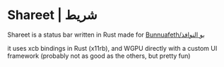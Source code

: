 # Shareet | شريط

Shareet is a status bar written in Rust made for [Bunnuafeth/بو النوافذ](https://github.com/BKSalman/bunnuafeth)

it uses xcb bindings in Rust (x11rb), and WGPU directly with a custom UI framework (probably not as good as the others, but pretty fun)
